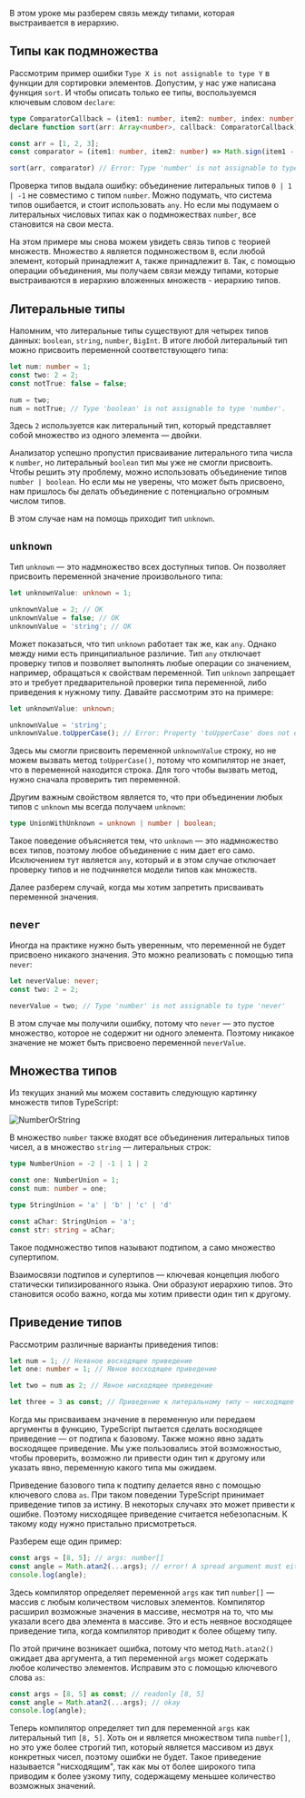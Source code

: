 
В этом уроке мы разберем связь между типами, которая выстраивается в иерархию.

## Типы как подмножества

Рассмотрим пример ошибки `Type X is not assignable to type Y` в функции для сортировки элементов. Допустим, у нас уже написана функция `sort`. И чтобы описать только ее типы, воспользуемся ключевым словом `declare`:

```typescript
type ComparatorCallback = (item1: number, item2: number, index: number) => -1 | 0 | 1
declare function sort(arr: Array<number>, callback: ComparatorCallback): Array<number>

const arr = [1, 2, 3];
const comparator = (item1: number, item2: number) => Math.sign(item1 - item2);

sort(arr, comparator) // Error: Type 'number' is not assignable to type '0 | 1 | -1'.
```

Проверка типов выдала ошибку: объединение литеральных типов `0 | 1 | -1` не совместимо с типом `number`. Можно подумать, что система типов ошибается, и стоит использовать `any`. Но если мы подумаем о литеральных числовых типах как о подмножествах `number`, все становится на свои места.

На этом примере мы снова можем увидеть связь типов с теорией множеств. Множество `A` является подмножеством `B`, если любой элемент, который принадлежит `A`, также принадлежит `B`. Так, с помощью операции объединения, мы получаем связи между типами, которые выстраиваются в иерархию вложенных множеств - иерархию типов.

## Литеральные типы

Напомним, что литеральные типы существуют для четырех типов данных: `boolean`, `string`, `number`, `BigInt`. В итоге любой литеральный тип можно присвоить переменной соответствующего типа:

```typescript
let num: number = 1;
const two: 2 = 2;
const notTrue: false = false;

num = two;
num = notTrue; // Type 'boolean' is not assignable to type 'number'.
```

Здесь `2` используется как литеральный тип, который представляет собой множество из одного элемента — двойки.

Анализатор успешно пропустил присваивание литерального типа числа к `number`, но литеральный `boolean` тип мы уже не смогли присвоить. Чтобы решить эту проблему, можно использовать объединение типов `number | boolean`. Но если мы не уверены, что может быть присвоено, нам пришлось бы делать объединение с потенциально огромным числом типов.

В этом случае нам на помощь приходит тип `unknown`.

## `unknown`

Тип `unknown` — это надмножество всех доступных типов. Он позволяет присвоить переменной значение произвольного типа:

```typescript
let unknownValue: unknown = 1;

unknownValue = 2; // OK
unknownValue = false; // OK
unknownValue = 'string'; // OK
```

Может показаться, что тип `unknown` работает так же, как `any`. Однако между ними есть принципиальное различие. Тип `any` отключает проверку типов и позволяет выполнять любые операции со значением, например, обращаться к свойствам переменной. Тип `unknown` запрещает это и требует предварительной проверки типа переменной, либо приведения к нужному типу. Давайте рассмотрим это на примере:

```typescript
let unknownValue: unknown;

unknownValue = 'string';
unknownValue.toUpperCase(); // Error: Property 'toUpperCase' does not exist on type 'unknown'.
```

Здесь мы смогли присвоить переменной `unknownValue` строку, но не можем вызвать метод `toUpperCase()`, потому что компилятор не знает, что в переменной находится строка. Для того чтобы вызвать метод, нужно сначала проверить тип переменной.

Другим важным свойством является то, что при объединении любых типов с `unknown` мы всегда получаем `unknown`:

```typescript
type UnionWithUnknown = unknown | number | boolean;
````

Такое поведение объясняется тем, что `unknown` — это надмножество всех типов, поэтому любое объединение с ним дает его само. Исключением тут является `any`, который и в этом случае отключает проверку типов и не подчиняется модели типов как множеств.

Далее разберем случай, когда мы хотим запретить присваивать переменной значения.

## `never`

Иногда на практике нужно быть уверенным, что переменной не будет присвоено никакого значения. Это можно реализовать с помощью типа `never`:

```typescript
let neverValue: never;
const two: 2 = 2;

neverValue = two; // Type 'number' is not assignable to type 'never'
```

В этом случае мы получили ошибку, потому что `never` — это пустое множество, которое не содержит ни одного элемента. Поэтому никакое значение не может быть присвоено переменной `neverValue`.

## Множества типов

Из текущих знаний мы можем составить следующую картинку множеств типов TypeScript:

![NumberOrString](../assets/hierarcy_circle.png)

В множество `number` также входят все объединения литеральных типов чисел, а в множество `string` — литеральных строк:

```typescript
type NumberUnion = -2 | -1 | 1 | 2

const one: NumberUnion = 1;
const num: number = one;

type StringUnion = 'a' | 'b' | 'c' | 'd'

const aChar: StringUnion = 'a';
const str: string = aChar;
```

Такое подмножество типов называют подтипом, а само множество супертипом.

Взаимосвязи подтипов и супертипов — ключевая концепция любого статически типизированного языка. Они образуют иерархию типов. Это становится особо важно, когда мы хотим привести один тип к другому.

## Приведение типов

Рассмотрим различные варианты приведения типов:

```typescript
let num = 1; // Неявное восходящее приведение
let one: number = 1; // Явное восходящее приведение

let two = num as 2; // Явное нисходящее приведение

let three = 3 as const; // Приведение к литеральному типу — нисходящее
```

Когда мы присваиваем значение в переменную или передаем аргументы в функцию, TypeScript пытается сделать восходящее приведение — от подтипа к базовому. Также можно явно задать восходящее приведение. Мы уже пользовались этой возможностью, чтобы проверить, возможно ли привести один тип к другому или указать явно, переменную какого типа мы ожидаем.

Приведение базового типа к подтипу делается явно с помощью ключевого слова `as`. При таком поведении TypeScript принимает приведение типов за истину. В некоторых случаях это может привести к ошибке. Поэтому нисходящее приведение считается небезопасным. К такому коду нужно пристально присмотреться.

Разберем еще один пример:

```typescript
const args = [8, 5]; // args: number[]
const angle = Math.atan2(...args); // error! A spread argument must either have a tuple type or be passed to a rest parameter.
console.log(angle);
```

Здесь компилятор определяет переменной `args` как тип `number[]` — массив с любым количеством числовых элементов. Компилятор расширил возможные значения в массиве, несмотря на то, что мы указали всего два элемента в массиве. Это и есть неявное восходящее приведение типа, когда компилятор приводит к более общему типу.

По этой причине возникает ошибка, потому что метод `Math.atan2()` ожидает два аргумента, а тип переменной `args` может содержать любое количество элементов. Исправим это с помощью ключевого слова `as`:

```typescript
const args = [8, 5] as const; // readonly [8, 5]
const angle = Math.atan2(...args); // okay
console.log(angle);
```

Теперь компилятор определяет тип для переменной `args` как литеральный тип `[8, 5]`. Хоть он и является множеством типа `number[]`, но это уже более строгий тип, который является массивом из двух конкретных чисел, поэтому ошибки не будет. Такое приведение называется "нисходящим", так как мы от более широкого типа приводим к более узкому типу, содержащему меньшее количество возможных значений.
